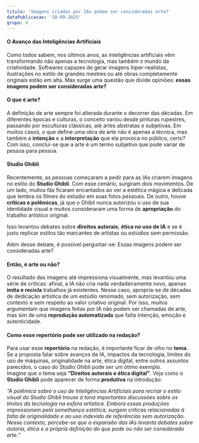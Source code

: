 ```yaml
---
titulo: 'Imagens criadas por IAs podem ser consideradas arte?'
dataPublicacao: '10-09-2025'
grupo: 0
---
```


#### O Avanço das Inteligências Artificiais

Como todos sabem, nos últimos anos, as inteligências artificiais vêm transformando não apenas a tecnologia, mas também o mundo da criatividade. Softwares capazes de gerar imagens hiper-realistas, ilustrações no estilo de grandes mestres ou até obras completamente originais estão em alta. Mas surge uma questão que divide opiniões: **essas imagens podem ser consideradas arte?**

#### O que é arte?
A definição de arte sempre foi alterada durante o decorrer das décadas. Em diferentes épocas e culturas, o conceito variou desde pinturas rupestres, passando por esculturas clássicas, até artes abstratas e subjetivas. Em muitos casos, o que define uma obra de arte não é apenas a técnica, mas também a **intenção** e a **interpretação** que ela provoca no público, certo? Com isso, conclui-se que a arte é um termo subjetivo que pode variar de pessoa para pessoa.

#### Studio Ghibli
Recentemente, as pessoas começaram a pedir para as IAs criarem imagens no estilo do **Studio Ghibli**. Com esse cenário, surgiram dois movimentos. De um lado, muitos fãs ficaram encantados ao ver a estética mágica e delicada que lembra os filmes do estúdio em suas fotos pessoais. De outro, houve **críticas e polêmicas**, já que o Ghibli nunca autorizou o uso de sua identidade visual e muitos consideraram uma forma de **apropriação** do trabalho artístico original.

Isso levantou debates sobre **direitos autorais**, **ética no uso de IA** e se é justo replicar estilos tão marcantes de artistas ou estúdios sem permissão.

Além desse debate, é possível perguntar-se: Essas imagens podem ser consideradas arte?

#### Então, é arte ou não?
O resultado das imagens até impressiona visualmente, mas levantou uma série de críticas: afinal, a IA não cria nada verdadeiramente novo, apenas **imita e recicla** trabalhos já existentes. Nesse caso, apropria-se de décadas de dedicação artística de um estúdio renomado, sem autorização, sem contexto e sem respeito ao valor criativo original. Por isso, muitos argumentam que imagens feitas por IA não podem ser chamadas de arte, mas sim de uma **reprodução automatizada** que falta intenção, emoção e autenticidade.

#### Como esse repertório pode ser utilizado na redação?

Para usar esse **repertório** na redação, é importante ficar de olho no **tema**. Se a proposta falar sobre avanços da IA, impactos da tecnologia, limites do uso de máquinas, originalidade na arte, ética digital, entre outros assuntos parecidos, o caso do Studio Ghibli pode ser um ótimo exemplo.  
Imagine que o tema seja **“Direitos autorais e ética digital”**. Veja como o **Studio Ghibli** pode aparecer de forma **produtiva** na introdução:

*“A polêmica sobre o uso de Inteligências Artificiais para recriar o estilo visual do Studio Ghibli trouxe à tona importantes discussões sobre os limites da tecnologia na esfera artística. Embora essas produções impressionem pela semelhança estética, surgem críticas relacionadas à falta de originalidade e ao uso indevido de referências sem autorização. Nesse contexto, percebe-se que a expansão das IAs levanta debates sobre autoria, ética e a própria definição do que pode ou não ser considerado arte.”*